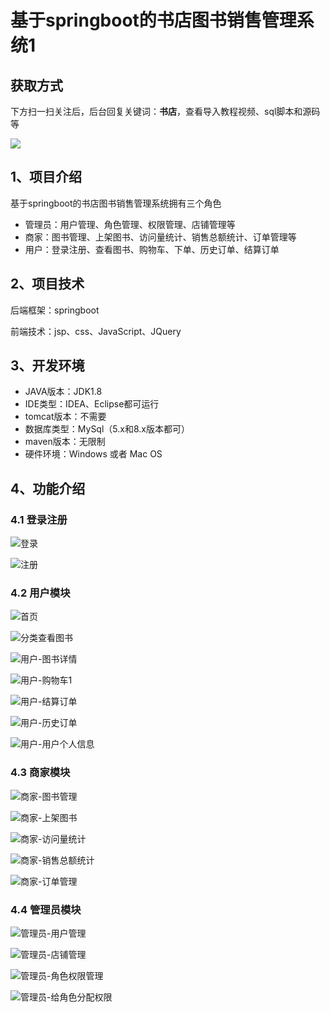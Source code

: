 # 基于springboot的书店图书销售管理系统1
## 获取方式

下方扫一扫关注后，后台回复关键词：**书店**，查看导入教程视频、sql脚本和源码等

 ![](https://www.codeshop.fun/Typora-Images/202205281253739.png)

## 1、项目介绍

基于springboot的书店图书销售管理系统拥有三个角色

- 管理员：用户管理、角色管理、权限管理、店铺管理等
- 商家：图书管理、上架图书、访问量统计、销售总额统计、订单管理等
- 用户：登录注册、查看图书、购物车、下单、历史订单、结算订单


## 2、项目技术

后端框架：springboot

前端技术：jsp、css、JavaScript、JQuery

## 3、开发环境

- JAVA版本：JDK1.8
- IDE类型：IDEA、Eclipse都可运行
- tomcat版本：不需要
- 数据库类型：MySql（5.x和8.x版本都可） 
- maven版本：无限制
- 硬件环境：Windows 或者 Mac OS


## 4、功能介绍

### 4.1 登录注册

![登录](https://www.codeshop.fun/Typora-Images/202208141056250.jpg)

![注册](https://www.codeshop.fun/Typora-Images/202208141056305.jpg)

### 4.2 用户模块

![首页](https://www.codeshop.fun/Typora-Images/202208141056464.jpg)

![分类查看图书](https://www.codeshop.fun/Typora-Images/202208141056037.jpg)

![用户-图书详情](https://www.codeshop.fun/Typora-Images/202208141056351.jpg)

![用户-购物车1](https://www.codeshop.fun/Typora-Images/202208141056794.jpg)

![用户-结算订单](https://www.codeshop.fun/Typora-Images/202208141056948.jpg)

![用户-历史订单](https://www.codeshop.fun/Typora-Images/202208141056125.jpg)

![用户-用户个人信息](https://www.codeshop.fun/Typora-Images/202208141056157.jpg)

### 4.3 商家模块

![商家-图书管理](https://www.codeshop.fun/Typora-Images/202208141056928.jpg)

![商家-上架图书](https://www.codeshop.fun/Typora-Images/202208141056854.jpg)

![商家-访问量统计](https://www.codeshop.fun/Typora-Images/202208141056636.jpg)

![商家-销售总额统计](https://www.codeshop.fun/Typora-Images/202208141057213.jpg)

![商家-订单管理](https://www.codeshop.fun/Typora-Images/202208141056468.jpg)

### 4.4 管理员模块

![管理员-用户管理](https://www.codeshop.fun/Typora-Images/202208141057688.jpg)

![管理员-店铺管理](https://www.codeshop.fun/Typora-Images/202208141057784.jpg)

![管理员-角色权限管理](https://www.codeshop.fun/Typora-Images/202208141057764.jpg)

![管理员-给角色分配权限](https://www.codeshop.fun/Typora-Images/202208141057503.jpg)

